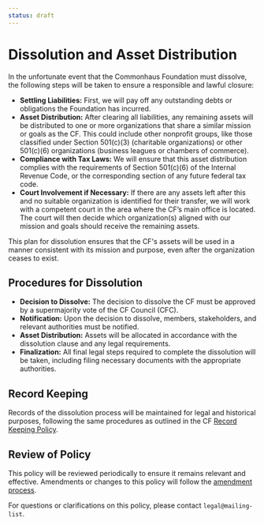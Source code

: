 ```yaml
---
status: draft
---
```

# Dissolution and Asset Distribution

In the unfortunate event that the Commonhaus Foundation must dissolve, the following steps will be taken to ensure a responsible and lawful closure:

- **Settling Liabilities:** First, we will pay off any outstanding debts or obligations the Foundation has incurred.
- **Asset Distribution:** After clearing all liabilities, any remaining assets will be distributed to one or more organizations that share a similar mission or goals as the CF. This could include other nonprofit groups, like those classified under Section 501(c)(3) (charitable organizations) or other 501(c)(6) organizations (business leagues or chambers of commerce).
- **Compliance with Tax Laws:** We will ensure that this asset distribution complies with the requirements of Section 501(c)(6) of the Internal Revenue Code, or the corresponding section of any future federal tax code.
- **Court Involvement if Necessary:** If there are any assets left after this and no suitable organization is identified for their transfer, we will work with a competent court in the area where the CF’s main office is located. The court will then decide which organization(s) aligned with our mission and goals should receive the remaining assets.

This plan for dissolution ensures that the CF's assets will be used in a manner consistent with its mission and purpose, even after the organization ceases to exist.

## Procedures for Dissolution

- **Decision to Dissolve:** The decision to dissolve the CF must be approved by a supermajority vote of the CF Council (CFC).
- **Notification:** Upon the decision to dissolve, members, stakeholders, and relevant authorities must be notified.
- **Asset Distribution:** Assets will be allocated in accordance with the dissolution clause and any legal requirements.
- **Finalization:** All final legal steps required to complete the dissolution will be taken, including filing necessary documents with the appropriate authorities.

## Record Keeping

Records of the dissolution process will be maintained for legal and historical purposes, following the same procedures as outlined in the CF [Record Keeping Policy][record-keeping].

## Review of Policy

This policy will be reviewed periodically to ensure it remains relevant and effective. Amendments or changes to this policy will follow the [amendment process][].

For questions or clarifications on this policy, please contact `legal@mailing-list`.

[amendment process]: ../bylaws/amendments.md
[record-keeping]: ../bylaws/notice-records.md#record-keeping